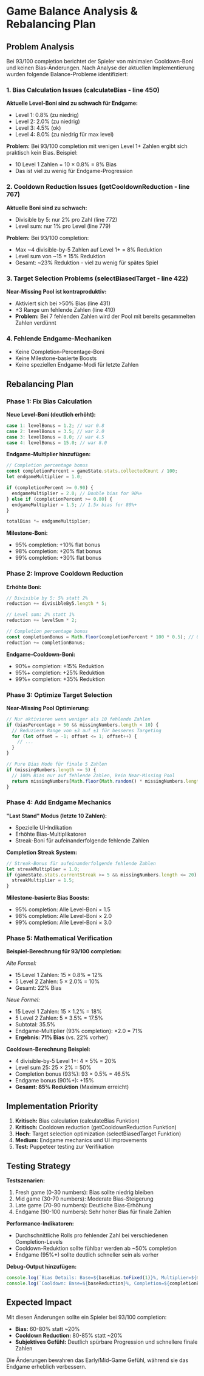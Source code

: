 # Game Balance Analysis & Rebalancing Plan

## Problem Analysis

Bei 93/100 completion berichtet der Spieler von minimalen Cooldown-Boni und keinen Bias-Änderungen. Nach Analyse der aktuellen Implementierung wurden folgende Balance-Probleme identifiziert:

### 1. Bias Calculation Issues (calculateBias - line 450)

**Aktuelle Level-Boni sind zu schwach für Endgame:**
- Level 1: 0.8% (zu niedrig)
- Level 2: 2.0% (zu niedrig) 
- Level 3: 4.5% (ok)
- Level 4: 8.0% (zu niedrig für max level)

**Problem:** Bei 93/100 completion mit wenigen Level 1+ Zahlen ergibt sich praktisch kein Bias. Beispiel:
- 10 Level 1 Zahlen = 10 × 0.8% = 8% Bias
- Das ist viel zu wenig für Endgame-Progression

### 2. Cooldown Reduction Issues (getCooldownReduction - line 767)

**Aktuelle Boni sind zu schwach:**
- Divisible by 5: nur 2% pro Zahl (line 772)
- Level sum: nur 1% pro Level (line 779)

**Problem:** Bei 93/100 completion:
- Max ~4 divisible-by-5 Zahlen auf Level 1+ = 8% Reduktion
- Level sum von ~15 = 15% Reduktion  
- Gesamt: ~23% Reduktion - viel zu wenig für spätes Spiel

### 3. Target Selection Problems (selectBiasedTarget - line 422)

**Near-Missing Pool ist kontraproduktiv:**
- Aktiviert sich bei >50% Bias (line 431)
- ±3 Range um fehlende Zahlen (line 410)
- **Problem:** Bei 7 fehlenden Zahlen wird der Pool mit bereits gesammelten Zahlen verdünnt

### 4. Fehlende Endgame-Mechaniken

- Keine Completion-Percentage-Boni
- Keine Milestone-basierte Boosts
- Keine speziellen Endgame-Modi für letzte Zahlen

## Rebalancing Plan

### Phase 1: Fix Bias Calculation

**Neue Level-Boni (deutlich erhöht):**
```javascript
case 1: levelBonus = 1.2; // war 0.8
case 2: levelBonus = 3.5; // war 2.0  
case 3: levelBonus = 8.0; // war 4.5
case 4: levelBonus = 15.0; // war 8.0
```

**Endgame-Multiplier hinzufügen:**
```javascript
// Completion percentage bonus
const completionPercent = gameState.stats.collectedCount / 100;
let endgameMultiplier = 1.0;

if (completionPercent >= 0.90) {
  endgameMultiplier = 2.0; // Double bias for 90%+
} else if (completionPercent >= 0.80) {
  endgameMultiplier = 1.5; // 1.5x bias for 80%+
}

totalBias *= endgameMultiplier;
```

**Milestone-Boni:**
- 95% completion: +10% flat bonus
- 98% completion: +20% flat bonus  
- 99% completion: +30% flat bonus

### Phase 2: Improve Cooldown Reduction

**Erhöhte Boni:**
```javascript
// Divisible by 5: 5% statt 2%
reduction += divisibleBy5.length * 5;

// Level sum: 2% statt 1%  
reduction += levelSum * 2;

// Completion percentage bonus
const completionBonus = Math.floor(completionPercent * 100 * 0.5); // 0.5% per percent
reduction += completionBonus;
```

**Endgame-Cooldown-Boni:**
- 90%+ completion: +15% Reduktion
- 95%+ completion: +25% Reduktion
- 99%+ completion: +35% Reduktion

### Phase 3: Optimize Target Selection

**Near-Missing Pool Optimierung:**
```javascript
// Nur aktivieren wenn weniger als 10 fehlende Zahlen
if (biasPercentage > 50 && missingNumbers.length < 10) {
  // Reduziere Range von ±3 auf ±1 für besseres Targeting
  for (let offset = -1; offset <= 1; offset++) {
    // ...
  }
}

// Pure Bias Mode für finale 5 Zahlen
if (missingNumbers.length <= 5) {
  // 100% Bias nur auf fehlende Zahlen, kein Near-Missing Pool
  return missingNumbers[Math.floor(Math.random() * missingNumbers.length)];
}
```

### Phase 4: Add Endgame Mechanics

**"Last Stand" Modus (letzte 10 Zahlen):**
- Spezielle UI-Indikation
- Erhöhte Bias-Multiplikatoren
- Streak-Boni für aufeinanderfolgende fehlende Zahlen

**Completion Streak System:**
```javascript
// Streak-Bonus für aufeinanderfolgende fehlende Zahlen
let streakMultiplier = 1.0;
if (gameState.stats.currentStreak >= 5 && missingNumbers.length <= 20) {
  streakMultiplier = 1.5;
}
```

**Milestone-basierte Bias Boosts:**
- 95% completion: Alle Level-Boni × 1.5
- 98% completion: Alle Level-Boni × 2.0  
- 99% completion: Alle Level-Boni × 3.0

### Phase 5: Mathematical Verification

**Beispiel-Berechnung für 93/100 completion:**

*Alte Formel:*
- 15 Level 1 Zahlen: 15 × 0.8% = 12%
- 5 Level 2 Zahlen: 5 × 2.0% = 10%
- Gesamt: 22% Bias

*Neue Formel:*
- 15 Level 1 Zahlen: 15 × 1.2% = 18%
- 5 Level 2 Zahlen: 5 × 3.5% = 17.5%
- Subtotal: 35.5%
- Endgame-Multiplier (93% completion): ×2.0 = 71%
- **Ergebnis: 71% Bias** (vs. 22% vorher)

**Cooldown-Berechnung Beispiel:**
- 4 divisible-by-5 Level 1+: 4 × 5% = 20%
- Level sum 25: 25 × 2% = 50%
- Completion bonus (93%): 93 × 0.5% = 46.5%
- Endgame bonus (90%+): +15%
- **Gesamt: 85% Reduktion** (Maximum erreicht)

## Implementation Priority

1. **Kritisch:** Bias calculation (calculateBias Funktion)
2. **Kritisch:** Cooldown reduction (getCooldownReduction Funktion)  
3. **Hoch:** Target selection optimization (selectBiasedTarget Funktion)
4. **Medium:** Endgame mechanics und UI improvements
5. **Test:** Puppeteer testing zur Verifikation

## Testing Strategy

**Testszenarien:**
1. Fresh game (0-30 numbers): Bias sollte niedrig bleiben
2. Mid game (30-70 numbers): Moderate Bias-Steigerung
3. Late game (70-90 numbers): Deutliche Bias-Erhöhung
4. Endgame (90-100 numbers): Sehr hoher Bias für finale Zahlen

**Performance-Indikatoren:**
- Durchschnittliche Rolls pro fehlender Zahl bei verschiedenen Completion-Levels
- Cooldown-Reduktion sollte fühlbar werden ab ~50% completion
- Endgame (95%+) sollte deutlich schneller sein als vorher

**Debug-Output hinzufügen:**
```javascript
console.log(`Bias Details: Base=${baseBias.toFixed(1)}%, Multiplier=${multiplier}x, Final=${finalBias.toFixed(1)}%`);
console.log(`Cooldown: Base=${baseReduction}%, Completion=${completionBonus}%, Endgame=${endgameBonus}%`);
```

## Expected Impact

Mit diesen Änderungen sollte ein Spieler bei 93/100 completion:
- **Bias:** 60-80% statt ~20%
- **Cooldown Reduction:** 80-85% statt ~20%
- **Subjektives Gefühl:** Deutlich spürbare Progression und schnellere finale Zahlen

Die Änderungen bewahren das Early/Mid-Game Gefühl, während sie das Endgame erheblich verbessern.